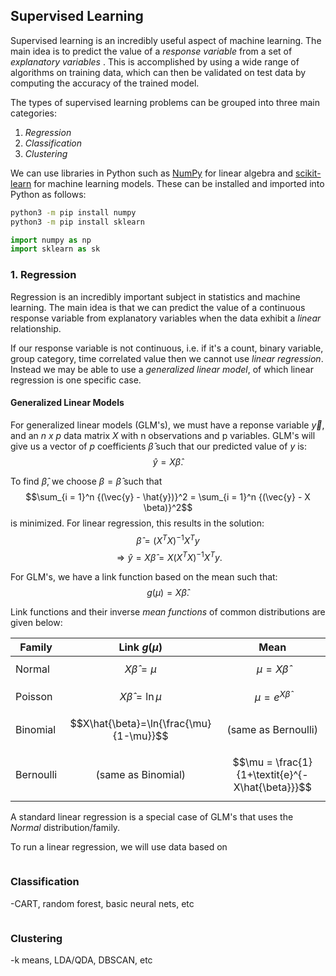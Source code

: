 
## Supervised Learning

Supervised learning is an incredibly useful aspect of machine learning. The main idea is to predict the value of a *response variable* from a set of *explanatory variables* . This is accomplished by using a wide range of algorithms on training data, which can then be validated on test data by computing the accuracy of the trained model. 

The types of supervised learning problems can be grouped into three main categories:

1. *Regression*
2. *Classification*
3. *Clustering*

We can use libraries in Python such as <a rel="nofollow" target="_blank" href="http://www.numpy.org/">NumPy</a> for linear algebra and <a rel="nofollow" target="_blank" href="http://scikit-learn.org/stable/">scikit-learn</a> for machine learning models. These can be installed and imported into Python as follows:

```sh
python3 -m pip install numpy
python3 -m pip install sklearn
```


```python
import numpy as np
import sklearn as sk
```

### 1. Regression

Regression is an incredibly important subject in statistics and machine learning. The main idea is that we can predict the value of a continuous response variable from explanatory variables when the data exhibit a *linear* relationship. 

If our response variable is not continuous, i.e. if it's a count, binary variable, group category, time correlated value then we cannot use *linear regression*. Instead we may be able to use a *generalized linear model*, of which linear regression is one specific case.

#### Generalized Linear Models

For generalized linear models (GLM's), we must have a reponse variable $\vec{y}$, and an *n x p* data matrix $X$ with n observations and p variables. GLM's will give us a vector of *p* coefficients $\hat{\beta}$ such that our predicted value of $y$ is: $$\hat{y} = X \hat{\beta}.$$

To find $\hat{\beta}$, we choose $\beta = \hat{\beta}$ such that $$\sum_{i = 1}^n {(\vec{y} - \hat{y})}^2 = \sum_{i = 1}^n {(\vec{y} - X \beta)}^2$$ is minimized. For linear regression, this results in the solution: $$\hat{\beta} = {(X^T X)}^{-1} X^T y$$
$$\Rightarrow \hat{y} = X \hat{\beta} = X {(X^T X)}^{-1} X^T y.$$

For GLM's, we have a link function based on the mean such that: $$g(\mu) = X \hat{\beta}.$$

Link functions and their inverse *mean functions* of common distributions are given below:

| Family        | Link $g(\mu)$                              | Mean  |
| ------------- |:------------------------------------------:|:-----:|
| Normal        |$$X \hat{\beta} = \mu$$           | $$\mu = X \hat{\beta}$$   |
| Poisson       |$$X \hat{\beta} = \ln{\mu}$$      | $$\mu = \textit{e}^{X \hat{\beta}}$$|
| Binomial      |$$X\hat{\beta}=\ln{\frac{\mu}{1-\mu}}$$|$$\text{(same as Bernoulli)}$$|
| Bernoulli |$$\text{(same as Binomial)}$$|$$\mu = \frac{1}{1+\textit{e}^{-X\hat{\beta}}}$$|

A standard linear regression is a special case of GLM's that uses the *Normal* distribution/family.

To run a linear regression, we will use data based on 


```python

```

### Classification

-CART, random forest, basic neural nets, etc


```python

```

### Clustering

-k means, LDA/QDA, DBSCAN, etc


```python

```


```python

```


```python

```
